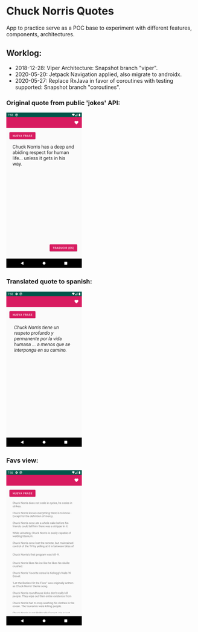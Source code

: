 # Chuck Norris Quotes
App to practice serve as a POC base to experiment with different features, components, architectures.

## Worklog:
- 2018-12-28: Viper Architecture: Snapshot branch "viper".
- 2020-05-20: Jetpack Navigation applied, also migrate to androidx.
- 2020-05-27: Replace RxJava in favor of coroutines with testing supported: Snapshot branch "coroutines".

### Original quote from public 'jokes' API:
<img src="content/original_quote.png" width="200"/>

### Translated quote to spanish:
<img src="content/translated_quote.png" width="200"/>

### Favs view:
<img src="content/favs_view.png" width="200"/>
